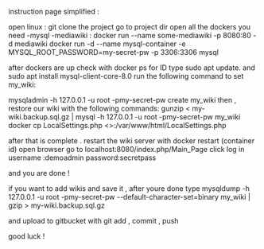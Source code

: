instruction page simplified : 


open linux : 
git clone the project 
go to project dir
open all the dockers you need -mysql -mediawiki :
docker run --name some-mediawiki -p 8080:80 -d mediawiki
docker run -d --name mysql-container -e MYSQL_ROOT_PASSWORD=my-secret-pw -p 3306:3306 mysql

after dockers are up check with docker ps for ID
type 
sudo apt update.
and 
sudo apt install mysql-client-core-8.0
run the following command to set my_wiki:

mysqladmin -h 127.0.0.1 -u root -pmy-secret-pw create my_wiki
then , restore our wiki with the following commands: 
gunzip < my-wiki.backup.sql.gz | mysql -h 127.0.0.1 -u root -pmy-secret-pw my_wiki
docker cp LocalSettings.php <<CONTAINER ID>>:/var/www/html/LocalSettings.php

after that is complete . restart the wiki server with docker restart (container id)
open browser
go to localhost:8080/index.php/Main_Page
click log in 
username :demoadmin
password:secretpass

and you are done ! 

if you want to add wikis and save it , after youre done type
mysqldump -h 127.0.0.1 -u root -pmy-secret-pw --default-character-set=binary my_wiki
| gzip > my-wiki.backup.sql.gz 

and upload to gitbucket with git add , commit , push 

good luck !
